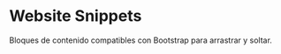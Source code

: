 Website Snippets
================
Bloques de contenido compatibles con Bootstrap para arrastrar y soltar.
